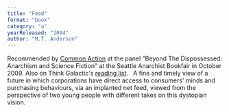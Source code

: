 ```yaml
---
title: "Feed"
format: "book"
category: "a"
yearReleased: "2004"
author: "M.T. Anderson"
---
```

Recommended by <a href="http://nwsfsnews.blogspot.com/2009/10/i-wanna-read-sf-anarchy.html"> Common Action</a> at the panel "Beyond The Dispossessed: Anarchism and Science  Fiction" at the Seattle Anarchist Bookfair in October 2009. Also on Think  Galactic's <a href="http://thinkgalactic.org/reading-lists/by-author/">reading  list</a>.
 
A  fine and timely view of a future in which corporations have direct access to  consumers' minds and purchasing behaviours, via an implanted net feed, viewed  from the perspective of two young people with different takes on this dystopian  vision.
 